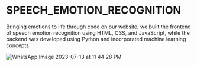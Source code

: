 # SPEECH_EMOTION_RECOGNITION
Bringing emotions to life through code on our website, we built the frontend of speech emotion recognition using HTML, CSS, and JavaScript, while the backend was developed using Python and incorporated machine learning concepts

![WhatsApp Image 2023-07-13 at 11 44 28 PM](https://github.com/smdydx/SPEECH_EMOTION_RECOGNITION/assets/77625439/9b6793e1-a421-4a5c-a204-18fd59aba475)
